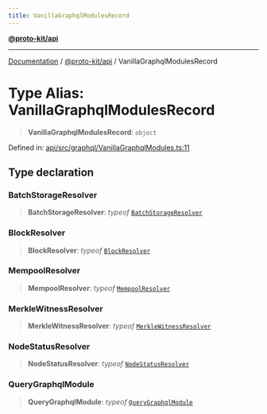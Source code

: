 ```yaml
---
title: VanillaGraphqlModulesRecord
---
```


[**@proto-kit/api**](../README.md)

***

[Documentation](../../../README.md) / [@proto-kit/api](../README.md) / VanillaGraphqlModulesRecord

# Type Alias: VanillaGraphqlModulesRecord

> **VanillaGraphqlModulesRecord**: `object`

Defined in: [api/src/graphql/VanillaGraphqlModules.ts:11](https://github.com/proto-kit/framework/blob/4d6b3b6da51b3edee0fbf25ce72c1f59ec61e891/packages/api/src/graphql/VanillaGraphqlModules.ts#L11)

## Type declaration

### BatchStorageResolver

> **BatchStorageResolver**: *typeof* [`BatchStorageResolver`](../classes/BatchStorageResolver.md)

### BlockResolver

> **BlockResolver**: *typeof* [`BlockResolver`](../classes/BlockResolver.md)

### MempoolResolver

> **MempoolResolver**: *typeof* [`MempoolResolver`](../classes/MempoolResolver.md)

### MerkleWitnessResolver

> **MerkleWitnessResolver**: *typeof* [`MerkleWitnessResolver`](../classes/MerkleWitnessResolver.md)

### NodeStatusResolver

> **NodeStatusResolver**: *typeof* [`NodeStatusResolver`](../classes/NodeStatusResolver.md)

### QueryGraphqlModule

> **QueryGraphqlModule**: *typeof* [`QueryGraphqlModule`](../classes/QueryGraphqlModule.md)
